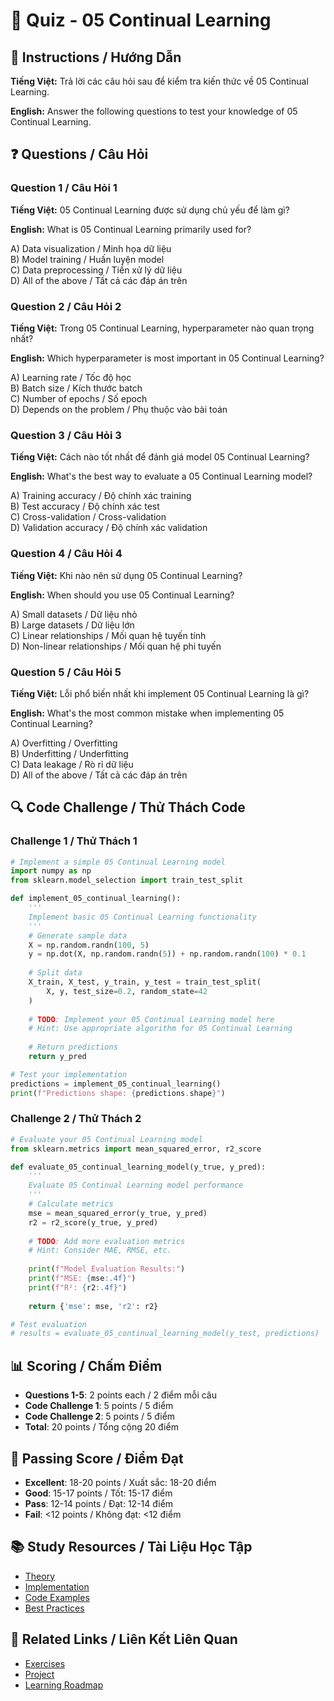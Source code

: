 # 🧠 Quiz - 05 Continual Learning

## 📝 Instructions / Hướng Dẫn

**Tiếng Việt:** Trả lời các câu hỏi sau để kiểm tra kiến thức về 05 Continual Learning.

**English:** Answer the following questions to test your knowledge of 05 Continual Learning.

## ❓ Questions / Câu Hỏi

### Question 1 / Câu Hỏi 1
**Tiếng Việt:** 05 Continual Learning được sử dụng chủ yếu để làm gì?

**English:** What is 05 Continual Learning primarily used for?

A) Data visualization / Minh họa dữ liệu  
B) Model training / Huấn luyện model  
C) Data preprocessing / Tiền xử lý dữ liệu  
D) All of the above / Tất cả các đáp án trên

### Question 2 / Câu Hỏi 2
**Tiếng Việt:** Trong 05 Continual Learning, hyperparameter nào quan trọng nhất?

**English:** Which hyperparameter is most important in 05 Continual Learning?

A) Learning rate / Tốc độ học  
B) Batch size / Kích thước batch  
C) Number of epochs / Số epoch  
D) Depends on the problem / Phụ thuộc vào bài toán

### Question 3 / Câu Hỏi 3
**Tiếng Việt:** Cách nào tốt nhất để đánh giá model 05 Continual Learning?

**English:** What's the best way to evaluate a 05 Continual Learning model?

A) Training accuracy / Độ chính xác training  
B) Test accuracy / Độ chính xác test  
C) Cross-validation / Cross-validation  
D) Validation accuracy / Độ chính xác validation

### Question 4 / Câu Hỏi 4
**Tiếng Việt:** Khi nào nên sử dụng 05 Continual Learning?

**English:** When should you use 05 Continual Learning?

A) Small datasets / Dữ liệu nhỏ  
B) Large datasets / Dữ liệu lớn  
C) Linear relationships / Mối quan hệ tuyến tính  
D) Non-linear relationships / Mối quan hệ phi tuyến

### Question 5 / Câu Hỏi 5
**Tiếng Việt:** Lỗi phổ biến nhất khi implement 05 Continual Learning là gì?

**English:** What's the most common mistake when implementing 05 Continual Learning?

A) Overfitting / Overfitting  
B) Underfitting / Underfitting  
C) Data leakage / Rò rỉ dữ liệu  
D) All of the above / Tất cả các đáp án trên

## 🔍 Code Challenge / Thử Thách Code

### Challenge 1 / Thử Thách 1
```python
# Implement a simple 05 Continual Learning model
import numpy as np
from sklearn.model_selection import train_test_split

def implement_05_continual_learning():
    '''
    Implement basic 05 Continual Learning functionality
    '''
    # Generate sample data
    X = np.random.randn(100, 5)
    y = np.dot(X, np.random.randn(5)) + np.random.randn(100) * 0.1
    
    # Split data
    X_train, X_test, y_train, y_test = train_test_split(
        X, y, test_size=0.2, random_state=42
    )
    
    # TODO: Implement your 05 Continual Learning model here
    # Hint: Use appropriate algorithm for 05 Continual Learning
    
    # Return predictions
    return y_pred

# Test your implementation
predictions = implement_05_continual_learning()
print(f"Predictions shape: {predictions.shape}")
```

### Challenge 2 / Thử Thách 2
```python
# Evaluate your 05 Continual Learning model
from sklearn.metrics import mean_squared_error, r2_score

def evaluate_05_continual_learning_model(y_true, y_pred):
    '''
    Evaluate 05 Continual Learning model performance
    '''
    # Calculate metrics
    mse = mean_squared_error(y_true, y_pred)
    r2 = r2_score(y_true, y_pred)
    
    # TODO: Add more evaluation metrics
    # Hint: Consider MAE, RMSE, etc.
    
    print(f"Model Evaluation Results:")
    print(f"MSE: {mse:.4f}")
    print(f"R²: {r2:.4f}")
    
    return {'mse': mse, 'r2': r2}

# Test evaluation
# results = evaluate_05_continual_learning_model(y_test, predictions)
```

## 📊 Scoring / Chấm Điểm

- **Questions 1-5**: 2 points each / 2 điểm mỗi câu
- **Code Challenge 1**: 5 points / 5 điểm
- **Code Challenge 2**: 5 points / 5 điểm
- **Total**: 20 points / Tổng cộng 20 điểm

## 🎯 Passing Score / Điểm Đạt

- **Excellent**: 18-20 points / Xuất sắc: 18-20 điểm
- **Good**: 15-17 points / Tốt: 15-17 điểm  
- **Pass**: 12-14 points / Đạt: 12-14 điểm
- **Fail**: <12 points / Không đạt: <12 điểm

## 📚 Study Resources / Tài Liệu Học Tập

- [Theory](./THEORY_05_continual_learning.md)
- [Implementation](./IMPLEMENTATION_05_continual_learning.md)
- [Code Examples](./CODE_EXAMPLES_05_continual_learning.md)
- [Best Practices](./BEST_PRACTICES_05_continual_learning.md)

## 🔗 Related Links / Liên Kết Liên Quan

- [Exercises](./EXERCISES_05_continual_learning.md)
- [Project](./PROJECT_05_continual_learning.md)
- [Learning Roadmap](./LEARNING_ROADMAP_05_continual_learning.md)
